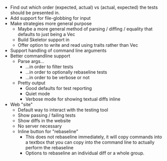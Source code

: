 - Find out which order (expected, actual) vs (actual, expected) the tests should be presented in.
- Add support for file-globbing for input
- Make strategies more general purpose
  - Maybe a more general method of parsing / diffing / equality
    that defaults to just being a Vec<u8>
  - Build Skeletor support in
  - Offer option to write and read using traits rather than Vec<u8>
- Support handling of command line arguments
- Better commandline support
  - Parse args...
    - ...in order to filter tests
    - ...in order to optionally rebaseline tests
    - ...in order to be verbose or not
  - Pretty output
    - Good defaults for test reporting
    - Quiet mode
    - Verbose mode for showing textual diffs inline
- Web "site"
  - Default way to interact with the testing tool
  - Show passing / failing tests
  - Show diffs in the website
  - No server necessary
  - Inline button for "rebaseline"
    - This does not rebaseline immediately, it will copy commands into
      a textbox that you can copy into the command line to actually
      perform the rebaseline
    - Options to rebaseline an individual diff or a whole group.
